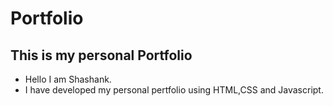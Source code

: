# Portfolio

## This is my personal Portfolio

- Hello I am Shashank.
- I have developed my personal pertfolio using HTML,CSS and Javascript.


